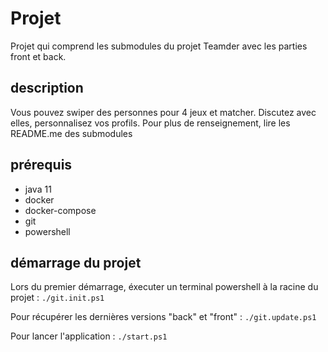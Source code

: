 # Projet 
Projet qui comprend les submodules du projet Teamder avec les parties front et back.


## description
Vous pouvez swiper des personnes pour 4 jeux et matcher. Discutez avec elles, personnalisez vos profils.
Pour plus de renseignement, lire les README.me des submodules

## prérequis

- java 11
- docker
- docker-compose
- git
- powershell

## démarrage du projet

Lors du premier démarrage, éxecuter un terminal powershell à la racine du projet : ```./git.init.ps1```

Pour récupérer les dernières versions "back" et "front" : ```./git.update.ps1```

Pour lancer l'application : ```./start.ps1```
